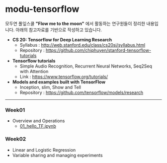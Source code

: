 # modu-tensorflow
모두연 풀잎스쿨 **"Flow me to the moon"** 에서 활동하는 연구원들이 정리한 내용입니다.
아래의 참고자료를 기반으로 작성하고 있습니다.

- **CS 20: Tensorflow for Deep Learning Research**
	- Syllabus : http://web.stanford.edu/class/cs20si/syllabus.html
	- Repository : https://github.com/chiphuyen/stanford-tensorflow-tutorials
- **Tensorflow tutorials**
	- Simple Audio Recognition, Recurrent Neural Networks, Seq2Seq with Attention
	- Link : https://www.tensorflow.org/tutorials/
- **Models and examples built with TensorFlow**
	-  Inception, slim, Show and Tell
	-  Repository : https://github.com/tensorflow/models/research

---
### Week01
- Overview and Operations
	- [01_hello_TF.ipynb](https://nbviewer.jupyter.org/github/modulabs/modu-tensorflow/blob/master/week01/01_hello_TF.ipynb)

### Week02
- Linear and Logistic Regression
- Variable sharing and managing experiments